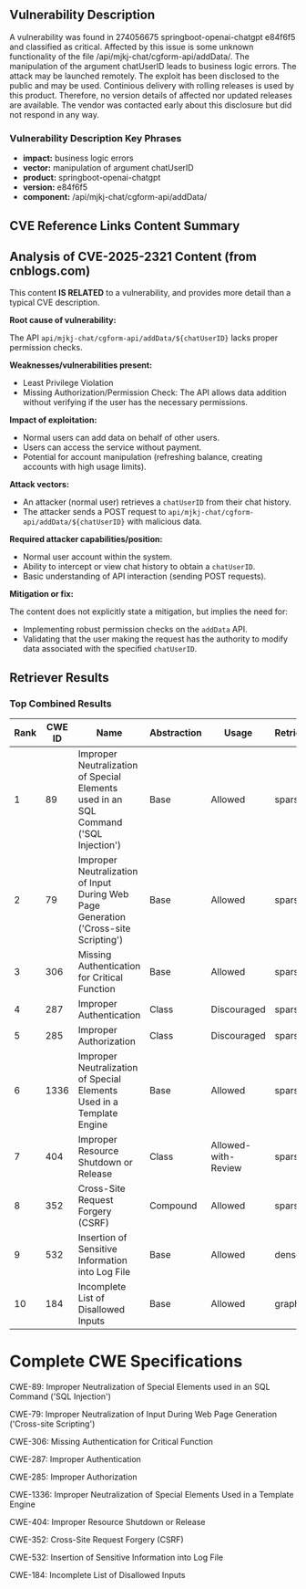 ## Vulnerability Description
A vulnerability was found in 274056675 springboot-openai-chatgpt e84f6f5 and classified as critical. Affected by this issue is some unknown functionality of the file /api/mjkj-chat/cgform-api/addData/. The manipulation of the argument chatUserID leads to business logic errors. The attack may be launched remotely. The exploit has been disclosed to the public and may be used. Continious delivery with rolling releases is used by this product. Therefore, no version details of affected nor updated releases are available. The vendor was contacted early about this disclosure but did not respond in any way.

### Vulnerability Description Key Phrases
- **impact:** business logic errors
- **vector:** manipulation of argument chatUserID
- **product:** springboot-openai-chatgpt
- **version:** e84f6f5
- **component:** /api/mjkj-chat/cgform-api/addData/

## CVE Reference Links Content Summary
## Analysis of CVE-2025-2321 Content (from cnblogs.com)

This content **IS RELATED** to a vulnerability, and provides more detail than a typical CVE description.

**Root cause of vulnerability:**

The API `api/mjkj-chat/cgform-api/addData/${chatUserID}` lacks proper permission checks.

**Weaknesses/vulnerabilities present:**

*   Least Privilege Violation
*   Missing Authorization/Permission Check: The API allows data addition without verifying if the user has the necessary permissions.

**Impact of exploitation:**

*   Normal users can add data on behalf of other users.
*   Users can access the service without payment.
*   Potential for account manipulation (refreshing balance, creating accounts with high usage limits).

**Attack vectors:**

*   An attacker (normal user) retrieves a `chatUserID` from their chat history.
*   The attacker sends a POST request to `api/mjkj-chat/cgform-api/addData/${chatUserID}` with malicious data.

**Required attacker capabilities/position:**

*   Normal user account within the system.
*   Ability to intercept or view chat history to obtain a `chatUserID`.
*   Basic understanding of API interaction (sending POST requests).

**Mitigation or fix:**

The content does not explicitly state a mitigation, but implies the need for:

*   Implementing robust permission checks on the `addData` API.
*   Validating that the user making the request has the authority to modify data associated with the specified `chatUserID`.

## Retriever Results

### Top Combined Results

| Rank | CWE ID | Name | Abstraction | Usage  | Retrievers | Individual Scores |
|------|--------|------|-------------|-------|------------|-------------------|
| 1 | 89 | Improper Neutralization of Special Elements used in an SQL Command ('SQL Injection') | Base | Allowed | sparse | 0.188 |
| 2 | 79 | Improper Neutralization of Input During Web Page Generation ('Cross-site Scripting') | Base | Allowed | sparse | 0.186 |
| 3 | 306 | Missing Authentication for Critical Function | Base | Allowed | sparse | 0.165 |
| 4 | 287 | Improper Authentication | Class | Discouraged | sparse | 0.160 |
| 5 | 285 | Improper Authorization | Class | Discouraged | sparse | 0.157 |
| 6 | 1336 | Improper Neutralization of Special Elements Used in a Template Engine | Base | Allowed | sparse | 0.155 |
| 7 | 404 | Improper Resource Shutdown or Release | Class | Allowed-with-Review | sparse | 0.154 |
| 8 | 352 | Cross-Site Request Forgery (CSRF) | Compound | Allowed | sparse | 0.154 |
| 9 | 532 | Insertion of Sensitive Information into Log File | Base | Allowed | dense | 0.589 |
| 10 | 184 | Incomplete List of Disallowed Inputs | Base | Allowed | graph | 0.002 |



# Complete CWE Specifications

CWE-89: Improper Neutralization of Special Elements used in an SQL Command ('SQL Injection')

CWE-79: Improper Neutralization of Input During Web Page Generation ('Cross-site Scripting')

CWE-306: Missing Authentication for Critical Function

CWE-287: Improper Authentication

CWE-285: Improper Authorization

CWE-1336: Improper Neutralization of Special Elements Used in a Template Engine

CWE-404: Improper Resource Shutdown or Release

CWE-352: Cross-Site Request Forgery (CSRF)

CWE-532: Insertion of Sensitive Information into Log File

CWE-184: Incomplete List of Disallowed Inputs